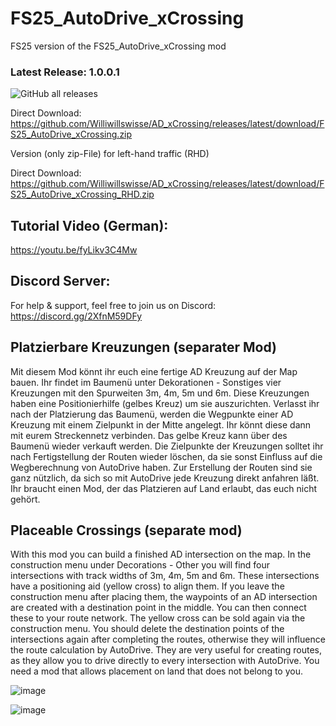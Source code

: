 # FS25_AutoDrive_xCrossing
FS25 version of the FS25_AutoDrive_xCrossing mod

### Latest Release: 1.0.0.1
![GitHub all releases](https://img.shields.io/github/downloads/Williwillswisse/AD_xCrossing/total?label=Downloads&style=plastic)

Direct Download: https://github.com/Williwillswisse/AD_xCrossing/releases/latest/download/FS25_AutoDrive_xCrossing.zip

Version (only zip-File) for left-hand traffic (RHD)

Direct Download: https://github.com/Williwillswisse/AD_xCrossing/releases/latest/download/FS25_AutoDrive_xCrossing_RHD.zip

## Tutorial Video (German):
https://youtu.be/fyLikv3C4Mw

## Discord Server:
For help & support, feel free to join us on Discord: 
https://discord.gg/2XfnM59DFy

## Platzierbare Kreuzungen (separater Mod)
Mit diesem Mod könnt ihr euch eine fertige AD Kreuzung auf der Map bauen.
Ihr findet im Baumenü unter Dekorationen - Sonstiges vier Kreuzungen mit den Spurweiten 3m, 4m, 5m und 6m.
Diese Kreuzungen haben eine Positionierhilfe (gelbes Kreuz) um sie auszurichten.
Verlasst ihr nach der Platzierung das Baumenü, werden die Wegpunkte einer AD Kreuzung mit einem Zielpunkt in der Mitte angelegt.
Ihr könnt diese dann mit eurem Streckennetz verbinden. Das gelbe Kreuz kann über des Baumenü wieder verkauft werden.
Die Zielpunkte der Kreuzungen solltet ihr nach Fertigstellung der Routen wieder löschen, da sie sonst Einfluss auf die Wegberechnung
von AutoDrive haben. Zur Erstellung der Routen sind sie ganz nützlich, da sich so mit AutoDrive jede Kreuzung direkt anfahren läßt.
Ihr braucht einen Mod, der das Platzieren auf Land erlaubt, das euch nicht gehört.

## Placeable Crossings (separate mod)
With this mod you can build a finished AD intersection on the map.
In the construction menu under Decorations - Other you will find four intersections with track widths of 3m, 4m, 5m and 6m.
These intersections have a positioning aid (yellow cross) to align them.
If you leave the construction menu after placing them, the waypoints of an AD intersection are created with a destination point in the middle.
You can then connect these to your route network. The yellow cross can be sold again via the construction menu.
You should delete the destination points of the intersections again after completing the routes, otherwise they will influence the route calculation
by AutoDrive. They are very useful for creating routes, as they allow you to drive directly to every intersection with AutoDrive.
You need a mod that allows placement on land that does not belong to you.

![image](https://github.com/user-attachments/assets/4b04a868-51ee-491c-bf29-bb20d5d7424a)

![image](https://github.com/user-attachments/assets/bd9cb7b9-4b20-410a-a60f-168cbe653299)

